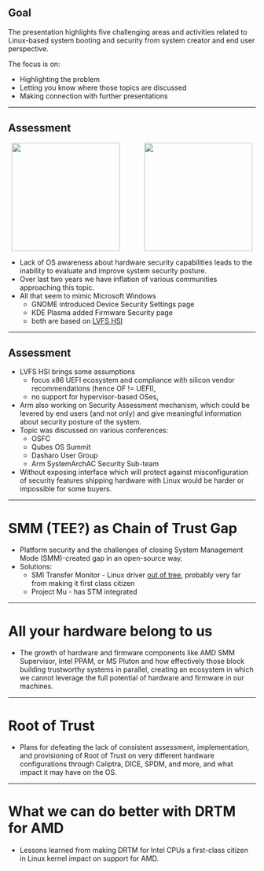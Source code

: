 ## Goal

The presentation highlights five challenging areas and activities related to
Linux-based system booting and security from system creator and end user
perspective.

The focus is on:
* Highlighting the problem
* Letting you know where those topics are discussed
* Making connection with further presentations

<!--

Those challenges are probably known to most of you.

-->

---

## Assessment

<div style="display: flex; justify-content: center; align-items: center;">
  <img src="/2024/LPC/device-security-screenshot.png" width="220"/>
  <img src="/2024/LPC/firmware-security.png" width="220" style="margin-left: 50px"/>
</div>

* Lack of OS awareness about hardware security capabilities leads to the
inability to evaluate and improve system security posture.
* Over last two years we have inflation of various communities approaching this
topic.
* All that seem to mimic Microsoft Windows
  * GNOME introduced Device Security Settings page
  * KDE Plasma added Firmware Security page
  * both are based on [LVFS HSI](https://fwupd.github.io/libfwupdplugin/hsi.html)

---

## Assessment

* LVFS HSI brings some assumptions
  - focus x86 UEFI ecosystem and compliance with silicon vendor recommendations
  (hence OF != UEFI),
  - no support for hypervisor-based OSes,
* Arm also working on Security Assessment mechanism, which could be levered by
end users (and not only) and give meaningful information about security posture
of the system.
* Topic was discussed on various conferences:
  - OSFC
  - Qubes OS Summit
  - Dasharo User Group
  - Arm SystemArchAC Security Sub-team
* Without exposing interface which will protect against misconfiguration of
security features shipping hardware with Linux would be harder or impossible
for some buyers.

---

# SMM (TEE?) as Chain of Trust Gap

* Platform security and the challenges of closing System Management Mode
(SMM)-created gap in an open-source way.
* Solutions:
  - SMI Transfer Monitor - Linux driver [out of tree](https://github.com/EugeneDMyers/stm_linux_module), probably very far from making it first class citizen
  - Project Mu - has STM integrated

---

# All your hardware belong to us

- The growth of hardware and firmware components like AMD SMM Supervisor, Intel
PPAM, or MS Pluton and how effectively those block building trustworthy systems
in parallel, creating an ecosystem in which we cannot leverage the full
potential of hardware and firmware in our machines.

---

# Root of Trust

- Plans for defeating the lack of consistent assessment, implementation, and
provisioning of Root of Trust on very different hardware configurations through
Caliptra, DICE, SPDM, and more, and what impact it may have on the OS.

---

# What we can do better with DRTM for AMD

- Lessons learned from making DRTM for Intel CPUs a first-class citizen in
Linux kernel impact on support for AMD.

